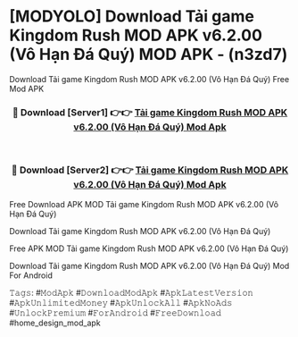 # [MODYOLO] Download Tải game Kingdom Rush MOD APK v6.2.00 (Vô Hạn Đá Quý) MOD APK - (n3zd7)
Download Tải game Kingdom Rush MOD APK v6.2.00 (Vô Hạn Đá Quý) Free Mod APK

<div align="center">
<h3>🔴 Download [Server1] 👉👉 <a href="https://apk-comot.site?title=Tải_game_Kingdom_Rush_MOD_APK_v6.2.00_(Vô_Hạn_Đá_Quý)">Tải game Kingdom Rush MOD APK v6.2.00 (Vô Hạn Đá Quý) Mod Apk</a></h3><br>

<h3>🔴 Download [Server2] 👉👉 <a href="https://apk-comot.site?title=Tải_game_Kingdom_Rush_MOD_APK_v6.2.00_(Vô_Hạn_Đá_Quý)">Tải game Kingdom Rush MOD APK v6.2.00 (Vô Hạn Đá Quý) Mod Apk</a></h3>
</div>


Free Download APK MOD Tải game Kingdom Rush MOD APK v6.2.00 (Vô Hạn Đá Quý)

Download Tải game Kingdom Rush MOD APK v6.2.00 (Vô Hạn Đá Quý) 

Free APK MOD Tải game Kingdom Rush MOD APK v6.2.00 (Vô Hạn Đá Quý) 

Download Tải game Kingdom Rush MOD APK v6.2.00 (Vô Hạn Đá Quý) Mod For Android

𝚃𝚊𝚐𝚜: #𝙼𝚘𝚍𝙰𝚙𝚔 #𝙳𝚘𝚠𝚗𝚕𝚘𝚊𝚍𝙼𝚘𝚍𝙰𝚙𝚔 #𝙰𝚙𝚔𝙻𝚊𝚝𝚎𝚜𝚝𝚅𝚎𝚛𝚜𝚒𝚘𝚗 #𝙰𝚙𝚔𝚄𝚗𝚕𝚒𝚖𝚒𝚝𝚎𝚍𝙼𝚘𝚗𝚎𝚢 #𝙰𝚙𝚔𝚄𝚗𝚕𝚘𝚌𝚔𝙰𝚕𝚕 #𝙰𝚙𝚔𝙽𝚘𝙰𝚍𝚜 #𝚄𝚗𝚕𝚘𝚌𝚔𝙿𝚛𝚎𝚖𝚒𝚞𝚖 #𝙵𝚘𝚛𝙰𝚗𝚍𝚛𝚘𝚒𝚍 #𝙵𝚛𝚎𝚎𝙳𝚘𝚠𝚗𝚕𝚘𝚊𝚍 #home_design_mod_apk